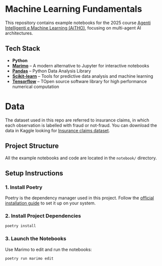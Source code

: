 # Machine Learning Fundamentals

This repository contains example notebooks for the 2025 course [Agenti Intelligenti e Machine Learning (AiTHO)](https://web.dmi.unict.it/it/corsi/l-31/agenti-intelligenti-e-machine-learning-aitho), focusing on multi-agent AI architectures.

## Tech Stack

- **Python**
- **[Marimo](https://marimo.io/)** – A modern alternative to Jupyter for interactive notebooks
- **[Pandas](https://pandas.pydata.org/)** – Python Data Analysis Library
- **[Scikit-learn](https://scikit-learn.org/)** – Tools for predictive data analysis and machine learning
- **[Tensorflow](https://www.tensorflow.org/?hl=it)** – TOpen source software library for high performance numerical computation



# Data

The dataset used in this repo are referred to insurance claims, in which each observation is labelled with fraud or not-fraud.
You can download the data in Kaggle looking for
[Insurance claims dataset](https://www.kaggle.com/buntyshah/insurance-fraud-claims-detection/data?select=insurance_claims.csv).




## Project Structure

All the example notebooks and code are located in the `notebook/` directory.

## Setup Instructions

### 1. Install Poetry

Poetry is the dependency manager used in this project. Follow the [official installation guide](https://python-poetry.org/docs/#installation) to set it up on your system.

### 2. Install Project Dependencies

```bash
poetry install
```

### 3. Launch the Notebooks
Use Marimo to edit and run the notebooks:

```bash
poetry run marimo edit
```
